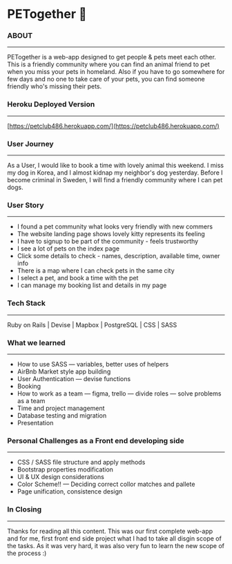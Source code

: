 # PETogether 🐾

### ABOUT

---

PETogether is a web-app designed to get people & pets meet each other. This is a friendly community where you can find an animal friend to pet when you miss your pets in homeland. Also if you have to go somewhere for few days and no one to take care of your pets, you can find someone friendly who's missing their pets. 


### Heroku Deployed Version

---

 [https://petclub486.herokuapp.com/](https://petclub486.herokuapp.com/)

### User Journey

---

As a User, I would like to book a time with lovely animal this weekend. I miss my dog in Korea, and I almost kidnap my neighbor's dog yesterday. Before I become criminal in Sweden, I will find a friendly community where I can pet dogs. 

### User Story

---

- I found a pet community what looks very friendly with new commers
- The website landing page shows lovely kitty represents its feeling
- I have to signup to be part of the community - feels trustworthy
- I see a lot of pets on the index page
- Click some details to check - names, description, available time, owner info
- There is a map where I can check pets in the same city
- I select a pet, and book a time with the pet
- I can manage my booking list and details in my page

### Tech Stack

---

Ruby on Rails | Devise | Mapbox | PostgreSQL | CSS | SASS

### **What we learned**

---

- How to use SASS
— variables, better uses of helpers
- AirBnb Market style app building
- User Authentication
— devise functions
- Booking
- How to work as a team
— figma, trello 
— divide roles 
— solve problems as a team
- Time and project management
- Database testing and migration
- Presentation

### Personal Challenges as a Front end developing side

---

- CSS / SASS file structure and apply methods
- Bootstrap properties modification
- UI & UX design considerations
- Color Scheme!! 
— Deciding correct collor matches and pallete
- Page unification, consistence design

### In Closing

---

Thanks for reading all this content. This was our first complete web-app and for me, first front end side project what I had to take all disgin scope of the tasks. As it was very hard, it was also very fun to learn the new scope of the process :)

